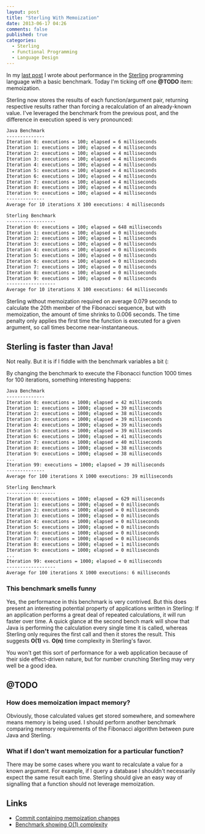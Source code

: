 ```yaml
---
layout: post
title: "Sterling With Memoization"
date: 2013-06-17 04:26
comments: false
published: true
categories: 
  - Sterling
  - Functional Programming
  - Language Design
---
```


In my [last post](/blog/2013/06/16/sterling-benchmarks/) I wrote about performance in the
[Sterling](https://github.com/lmcgrath/sterling) programming language with a basic benchmark. Today I'm ticking off one
**@TODO** item: memoization.

Sterling now stores the results of each function/argument pair, returning respective results rather than forcing a
recalculation of an already-known value. I've leveraged the benchmark from the previous post, and the difference in
execution speed is very pronounced:

``` bash The Results
Java Benchmark
--------------
Iteration 0: executions = 100; elapsed = 6 milliseconds
Iteration 1: executions = 100; elapsed = 4 milliseconds
Iteration 2: executions = 100; elapsed = 4 milliseconds
Iteration 3: executions = 100; elapsed = 4 milliseconds
Iteration 4: executions = 100; elapsed = 4 milliseconds
Iteration 5: executions = 100; elapsed = 4 milliseconds
Iteration 6: executions = 100; elapsed = 4 milliseconds
Iteration 7: executions = 100; elapsed = 4 milliseconds
Iteration 8: executions = 100; elapsed = 4 milliseconds
Iteration 9: executions = 100; elapsed = 4 milliseconds
--------------
Average for 10 iterations X 100 executions: 4 milliseconds

Sterling Benchmark
------------------
Iteration 0: executions = 100; elapsed = 648 milliseconds
Iteration 1: executions = 100; elapsed = 0 milliseconds
Iteration 2: executions = 100; elapsed = 1 milliseconds
Iteration 3: executions = 100; elapsed = 0 milliseconds
Iteration 4: executions = 100; elapsed = 0 milliseconds
Iteration 5: executions = 100; elapsed = 0 milliseconds
Iteration 6: executions = 100; elapsed = 0 milliseconds
Iteration 7: executions = 100; elapsed = 0 milliseconds
Iteration 8: executions = 100; elapsed = 0 milliseconds
Iteration 9: executions = 100; elapsed = 0 milliseconds
------------------
Average for 10 iterations X 100 executions: 64 milliseconds
```

Sterling without memoization required on average 0.079 seconds to calculate the 20th member of the Fibonacci sequence,
but with memoization, the amount of time shrinks to 0.006 seconds. The time penalty only applies the first time the
function is executed for a given argument, so call times become near-instantaneous.

## Sterling is faster than Java!

Not really. But it is if I fiddle with the benchmark variables a bit (:

By changing the benchmark to execute the Fibonacci function 1000 times for 100 iterations, something interesting
happens:

``` bash Fiddling with the benchmark
Java Benchmark
--------------
Iteration 0: executions = 1000; elapsed = 42 milliseconds
Iteration 1: executions = 1000; elapsed = 39 milliseconds
Iteration 2: executions = 1000; elapsed = 38 milliseconds
Iteration 3: executions = 1000; elapsed = 39 milliseconds
Iteration 4: executions = 1000; elapsed = 39 milliseconds
Iteration 5: executions = 1000; elapsed = 39 milliseconds
Iteration 6: executions = 1000; elapsed = 41 milliseconds
Iteration 7: executions = 1000; elapsed = 40 milliseconds
Iteration 8: executions = 1000; elapsed = 38 milliseconds
Iteration 9: executions = 1000; elapsed = 38 milliseconds
...
Iteration 99: executions = 1000; elapsed = 39 milliseconds
--------------
Average for 100 iterations X 1000 executions: 39 milliseconds

Sterling Benchmark
------------------
Iteration 0: executions = 1000; elapsed = 629 milliseconds
Iteration 1: executions = 1000; elapsed = 0 milliseconds
Iteration 2: executions = 1000; elapsed = 0 milliseconds
Iteration 3: executions = 1000; elapsed = 0 milliseconds
Iteration 4: executions = 1000; elapsed = 0 milliseconds
Iteration 5: executions = 1000; elapsed = 0 milliseconds
Iteration 6: executions = 1000; elapsed = 0 milliseconds
Iteration 7: executions = 1000; elapsed = 0 milliseconds
Iteration 8: executions = 1000; elapsed = 1 milliseconds
Iteration 9: executions = 1000; elapsed = 0 milliseconds
...
Iteration 99: executions = 1000; elapsed = 0 milliseconds
------------------
Average for 100 iterations X 1000 executions: 6 milliseconds
```

### This benchmark smells funny

Yes, the performance in this benchmark is very contrived. But this does present an interesting potential property of
applications written in Sterling: If an application performs a great deal of repeated calculations, it will run faster
over time. A quick glance at the second bench mark will show that Java is performing the calculation every single time
it is called, whereas Sterling only requires the first call and then it stores the result. This suggests **O(1)** vs.
**O(n)** time complexity in Sterling's favor.

You won't get this sort of performance for a web application because of their side effect-driven nature, but for number
crunching Sterling may very well be a good idea.

## @TODO

### How does memoization impact memory?

Obviously, those calculated values get stored somewhere, and somewhere means memory is being used. I should perform
another benchmark comparing memory requirements of the Fibonacci algorithm between pure Java and Sterling.

### What if I don't want memoization for a particular function?

There may be some cases where you want to recalculate a value for a known argument. For example, if I query a database
I shouldn't necessarily  expect the same result each time. Sterling should give an easy way of signalling that a
function should not leverage memoization.

## Links

* [Commit containing memoization changes](https://github.com/lmcgrath/sterling/commit/7d69d49a911d2d916701fa973e02ffabe82afe9d)
* [Benchmark showing O(1) complexity](https://github.com/lmcgrath/sterling/blob/5c879ece28194fdbc36ed5dff2a760d6a38a4033/src/test/java/sterling/math/FibonacciBenchmarkTest.java)

